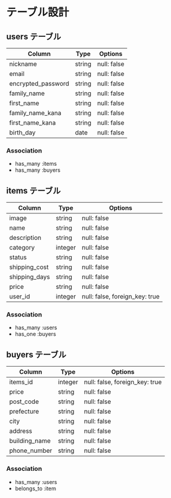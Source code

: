 # テーブル設計

## users テーブル

| Column   | Type   | Options     |
| -------- | ------ | ----------- |
| nickname     | string | null: false |
| email    | string | null: false | unique:true |
| encrypted_password | string | null: false |
| family_name | string | null: false |
| first_name | string | null: false |
| family_name_kana | string | null: false |
| first_name_kana | string | null: false |
| birth_day | date | null: false |
### Association

- has_many :items
- has_many :buyers

## items テーブル

| Column | Type   | Options     |
| ------ | ------ | ----------- |
| image   | string | null: false |
| name | string | null: false |
| description | string | null: false |
| category | integer | null: false |
| status | string | null: false |
| shipping_cost | string | null: false |
| shipping_days | string | null: false |
| price | string | null: false |
| user_id | integer | null: false, foreign_key: true |

### Association

- has_many :users
- has_one :buyers

## buyers テーブル

| Column | Type       | Options                        |
| ------ | ---------- | ------------------------------ |
| items_id   | integer | null: false, foreign_key: true |
| price   | string | null: false |
| post_code   | string | null: false |
| prefecture   | string | null: false |
| city   | string | null: false |
| address   | string | null: false |
| building_name   | string | null: false |
| phone_number   | string | null: false |


### Association

- has_many :users
- belongs_to :item